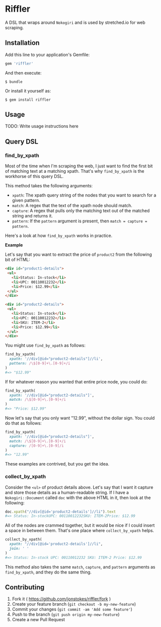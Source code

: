 # Riffler

A DSL that wraps around `Nokogiri` and is used by stretched.io for web scraping.

## Installation

Add this line to your application's Gemfile:

```ruby
gem 'riffler'
```

And then execute:

    $ bundle

Or install it yourself as:

    $ gem install riffler

## Usage

TODO: Write usage instructions here

## Query DSL

### find_by_xpath

Most of the time when I'm scraping the web, I just want to find the first
bit of matching text at a matching xpath. That's why `find_by_xpath` is the workhorse
of this query DSL.

This method takes the following arguments:
 - `xpath`: The xpath query string of the nodes that you want to search for a given pattern.
 - `match`: A regex that the text of the xpath node should match.
 - `capture`: A regex that pulls only the matching text out of the matched string and returns it.
 - `pattern`: If the `pattern` argument is present, then `match = capture = pattern`.

Here's a look at how `find_by_xpath` works in practice.

**Example**

Let's say that you want to extract the price of `product2` from the following bit of HTML:

 ```html
 <div id="product1-details">
  <ul>
    <li>Status: In-stock</li>
    <li>UPC: 00110012232</li>
    <li>Price: $12.99</li>
  </ul>
 </div>

 <div id="product2-details">
  <ul>
    <li>Status: In-stock</li>
    <li>UPC: 00110012232</li>
    <li>SKU: ITEM-2</li>
    <li>Price: $12.99</li>
  </ul>
 </div>
 ```
You might use `find_by_xpath` as follows:
```ruby
find_by_xpath(
  xpath: '//div[@id="product2-details"]//li',
  pattern: /\$[0-9]+\.[0-9]+/i
)
#=> "$12.99"
```
If for whatever reason you wanted that entire price node, you could do:

```ruby
find_by_xpath(
  xpath: '//div[@id="product2-details"]',
  match: /\$[0-9]+\.[0-9]+/i
)
#=> "Price: $12.99"
```
Now let's say that you only want "12.99", without the dollar sign. You could do
that as follows:
```ruby
find_by_xpath(
  xpath: '//div[@id="product2-details"]',
  match: /\$[0-9]+\.[0-9]+/i
  capture: /[0-9]+\.[0-9]/i
)
#=> "12.99"
```
These examples are contrived, but you get the idea.

### collect_by_xpath
Consider the `<ul>` of product details above. Let's say that I want
it capture and store those details as a human-readable string. If I have a `Nokogiri::Document` called
`doc` with the above HTML in it, then look at the following:

```ruby
doc.xpath("//div[@id='product2-details']//li").text
#=> Status: In-stockUPC: 00110012232SKU: ITEM-2Price: $12.99
```

All of the nodes are crammed together, but it would be nice if I could insert
a space in between them. That's one place where `collect_by_xpath` helps.

```ruby
collect_by_xpath(
  xpath: "//div[@id='product2-details']//li",
  join: ' '
)
#=> Status: In-stock UPC: 00110012232 SKU: ITEM-2 Price: $12.99
```
This method also takes the same `match`, `capture`, and `pattern` arguments
as `find_by_xpath`, and they do the same thing.


## Contributing

1. Fork it ( https://github.com/jonstokes/riffler/fork )
2. Create your feature branch (`git checkout -b my-new-feature`)
3. Commit your changes (`git commit -am 'Add some feature'`)
4. Push to the branch (`git push origin my-new-feature`)
5. Create a new Pull Request
